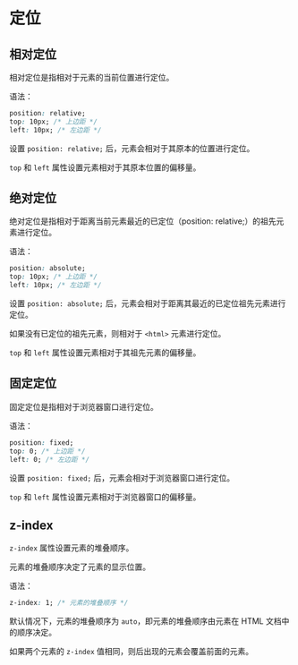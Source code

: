 # 定位

## 相对定位

相对定位是指相对于元素的当前位置进行定位。

语法：

```css
position: relative;
top: 10px; /* 上边距 */
left: 10px; /* 左边距 */
```

设置 `position: relative;` 后，元素会相对于其原本的位置进行定位。

`top` 和 `left` 属性设置元素相对于其原本位置的偏移量。

## 绝对定位

绝对定位是指相对于距离当前元素最近的已定位（position: relative;）的祖先元素进行定位。

语法：

```css
position: absolute;
top: 10px; /* 上边距 */
left: 10px; /* 左边距 */
```

设置 `position: absolute;` 后，元素会相对于距离其最近的已定位祖先元素进行定位。

如果没有已定位的祖先元素，则相对于 `<html>` 元素进行定位。

`top` 和 `left` 属性设置元素相对于其祖先元素的偏移量。

## 固定定位

固定定位是指相对于浏览器窗口进行定位。

语法：

```css
position: fixed;
top: 0; /* 上边距 */
left: 0; /* 左边距 */
```

设置 `position: fixed;` 后，元素会相对于浏览器窗口进行定位。

`top` 和 `left` 属性设置元素相对于浏览器窗口的偏移量。

## z-index

`z-index` 属性设置元素的堆叠顺序。

元素的堆叠顺序决定了元素的显示位置。

语法：

```css
z-index: 1; /* 元素的堆叠顺序 */
```

默认情况下，元素的堆叠顺序为 `auto`，即元素的堆叠顺序由元素在 HTML 文档中的顺序决定。

如果两个元素的 `z-index` 值相同，则后出现的元素会覆盖前面的元素。